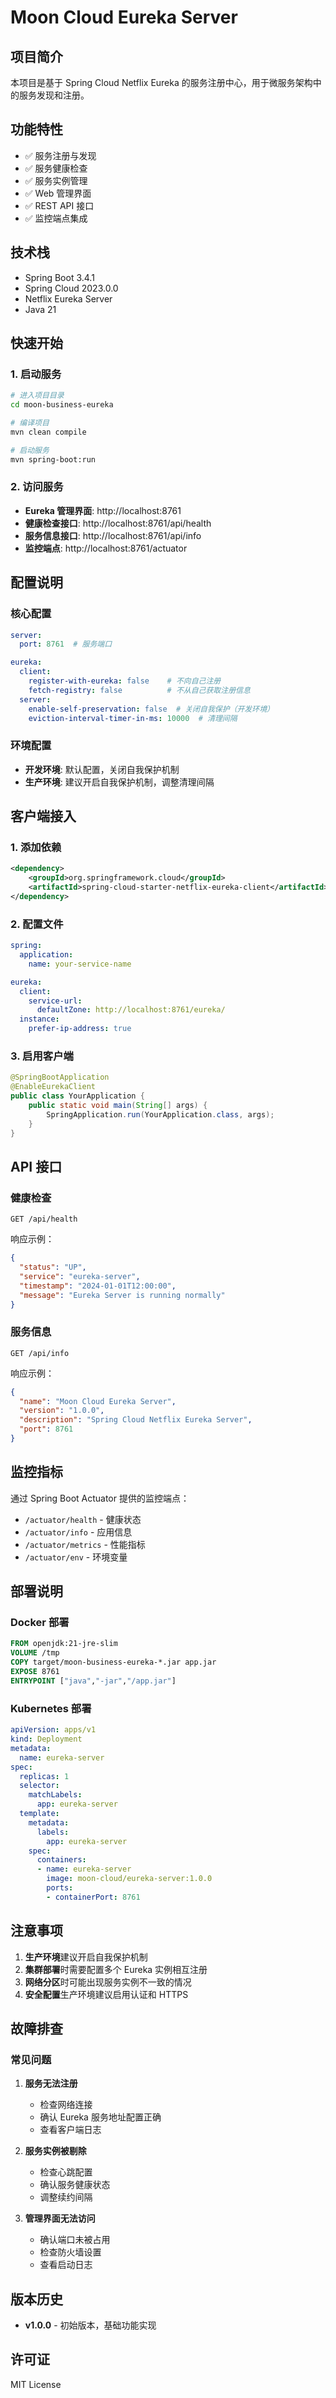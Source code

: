 # Moon Cloud Eureka Server

## 项目简介

本项目是基于 Spring Cloud Netflix Eureka 的服务注册中心，用于微服务架构中的服务发现和注册。

## 功能特性

- ✅ 服务注册与发现
- ✅ 服务健康检查
- ✅ 服务实例管理
- ✅ Web 管理界面
- ✅ REST API 接口
- ✅ 监控端点集成

## 技术栈

- Spring Boot 3.4.1
- Spring Cloud 2023.0.0
- Netflix Eureka Server
- Java 21

## 快速开始

### 1. 启动服务

```bash
# 进入项目目录
cd moon-business-eureka

# 编译项目
mvn clean compile

# 启动服务
mvn spring-boot:run
```

### 2. 访问服务

- **Eureka 管理界面**: http://localhost:8761
- **健康检查接口**: http://localhost:8761/api/health
- **服务信息接口**: http://localhost:8761/api/info
- **监控端点**: http://localhost:8761/actuator

## 配置说明

### 核心配置

```yaml
server:
  port: 8761  # 服务端口

eureka:
  client:
    register-with-eureka: false    # 不向自己注册
    fetch-registry: false          # 不从自己获取注册信息
  server:
    enable-self-preservation: false  # 关闭自我保护（开发环境）
    eviction-interval-timer-in-ms: 10000  # 清理间隔
```

### 环境配置

- **开发环境**: 默认配置，关闭自我保护机制
- **生产环境**: 建议开启自我保护机制，调整清理间隔

## 客户端接入

### 1. 添加依赖

```xml
<dependency>
    <groupId>org.springframework.cloud</groupId>
    <artifactId>spring-cloud-starter-netflix-eureka-client</artifactId>
</dependency>
```

### 2. 配置文件

```yaml
spring:
  application:
    name: your-service-name

eureka:
  client:
    service-url:
      defaultZone: http://localhost:8761/eureka/
  instance:
    prefer-ip-address: true
```

### 3. 启用客户端

```java
@SpringBootApplication
@EnableEurekaClient
public class YourApplication {
    public static void main(String[] args) {
        SpringApplication.run(YourApplication.class, args);
    }
}
```

## API 接口

### 健康检查

```http
GET /api/health
```

响应示例：
```json
{
  "status": "UP",
  "service": "eureka-server",
  "timestamp": "2024-01-01T12:00:00",
  "message": "Eureka Server is running normally"
}
```

### 服务信息

```http
GET /api/info
```

响应示例：
```json
{
  "name": "Moon Cloud Eureka Server",
  "version": "1.0.0",
  "description": "Spring Cloud Netflix Eureka Server",
  "port": 8761
}
```

## 监控指标

通过 Spring Boot Actuator 提供的监控端点：

- `/actuator/health` - 健康状态
- `/actuator/info` - 应用信息
- `/actuator/metrics` - 性能指标
- `/actuator/env` - 环境变量

## 部署说明

### Docker 部署

```dockerfile
FROM openjdk:21-jre-slim
VOLUME /tmp
COPY target/moon-business-eureka-*.jar app.jar
EXPOSE 8761
ENTRYPOINT ["java","-jar","/app.jar"]
```

### Kubernetes 部署

```yaml
apiVersion: apps/v1
kind: Deployment
metadata:
  name: eureka-server
spec:
  replicas: 1
  selector:
    matchLabels:
      app: eureka-server
  template:
    metadata:
      labels:
        app: eureka-server
    spec:
      containers:
      - name: eureka-server
        image: moon-cloud/eureka-server:1.0.0
        ports:
        - containerPort: 8761
```

## 注意事项

1. **生产环境**建议开启自我保护机制
2. **集群部署**时需要配置多个 Eureka 实例相互注册
3. **网络分区**时可能出现服务实例不一致的情况
4. **安全配置**生产环境建议启用认证和 HTTPS

## 故障排查

### 常见问题

1. **服务无法注册**
   - 检查网络连接
   - 确认 Eureka 服务地址配置正确
   - 查看客户端日志

2. **服务实例被剔除**
   - 检查心跳配置
   - 确认服务健康状态
   - 调整续约间隔

3. **管理界面无法访问**
   - 确认端口未被占用
   - 检查防火墙设置
   - 查看启动日志

## 版本历史

- **v1.0.0** - 初始版本，基础功能实现

## 许可证

MIT License